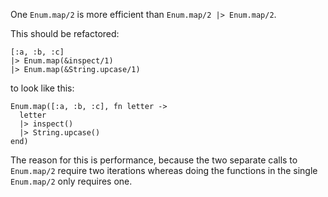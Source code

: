 One `Enum.map/2` is more efficient than `Enum.map/2 |> Enum.map/2`.

This should be refactored:

    [:a, :b, :c]
    |> Enum.map(&inspect/1)
    |> Enum.map(&String.upcase/1)

to look like this:

    Enum.map([:a, :b, :c], fn letter ->
      letter
      |> inspect()
      |> String.upcase()
    end)

The reason for this is performance, because the two separate calls
to `Enum.map/2` require two iterations whereas doing the functions
in the single `Enum.map/2` only requires one.
